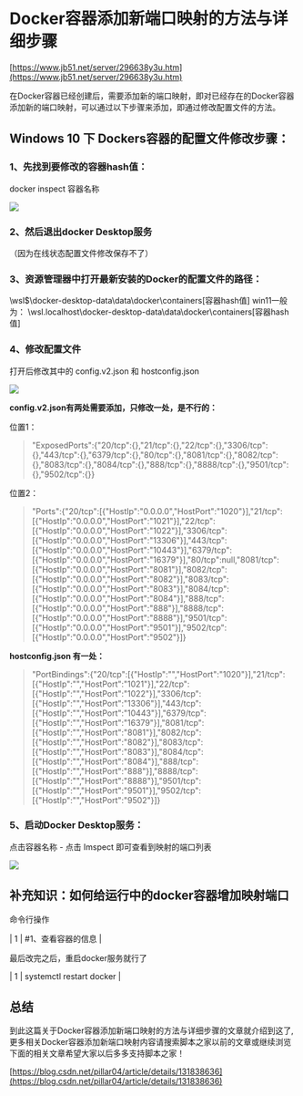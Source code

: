 # Docker容器添加新端口映射的方法与详细步骤

[https://www.jb51.net/server/296638y3u.htm](https://www.jb51.net/server/296638y3u.htm)

在Docker容器已经创建后，需要添加新的端口映射，即对已经存在的Docker容器添加新的端口映射，可以通过以下步骤来添加，即通过修改配置文件的方法。

## Windows 10 下 Dockers容器的配置文件修改步骤：

### 1、先找到要修改的容器hash值：

docker inspect 容器名称

![](https://gitee.com/hxc8/images0/raw/master/img/202407172037578.jpg)

### 2、然后退出docker Desktop服务

（因为在线状态配置文件修改保存不了）

### 3、资源管理器中打开最新安装的Docker的配置文件的路径：

\\wsl$\docker-desktop-data\data\docker\containers\[容器hash值] win11一般为： \\wsl.localhost\docker-desktop-data\data\docker\containers\[容器hash值]

### 4、修改配置文件

打开后修改其中的 config.v2.json 和 hostconfig.json

![](https://gitee.com/hxc8/images0/raw/master/img/202407172037502.jpg)

**config.v2.json有两处需要添加，只修改一处，是不行的：**

位置1：

> "ExposedPorts":{"20/tcp":{},"21/tcp":{},"22/tcp":{},"3306/tcp":{},"443/tcp":{},"6379/tcp":{},"80/tcp":{},"8081/tcp":{},"8082/tcp":{},"8083/tcp":{},"8084/tcp":{},"888/tcp":{},"8888/tcp":{},"9501/tcp":{},"9502/tcp":{}} 


位置2：

> "Ports":{"20/tcp":[{"HostIp":"0.0.0.0","HostPort":"1020"}],"21/tcp":[{"HostIp":"0.0.0.0","HostPort":"1021"}],"22/tcp":[{"HostIp":"0.0.0.0","HostPort":"1022"}],"3306/tcp":[{"HostIp":"0.0.0.0","HostPort":"13306"}],"443/tcp":[{"HostIp":"0.0.0.0","HostPort":"10443"}],"6379/tcp":[{"HostIp":"0.0.0.0","HostPort":"16379"}],"80/tcp":null,"8081/tcp":[{"HostIp":"0.0.0.0","HostPort":"8081"}],"8082/tcp":[{"HostIp":"0.0.0.0","HostPort":"8082"}],"8083/tcp":[{"HostIp":"0.0.0.0","HostPort":"8083"}],"8084/tcp":[{"HostIp":"0.0.0.0","HostPort":"8084"}],"888/tcp":[{"HostIp":"0.0.0.0","HostPort":"888"}],"8888/tcp":[{"HostIp":"0.0.0.0","HostPort":"8888"}],"9501/tcp":[{"HostIp":"0.0.0.0","HostPort":"9501"}],"9502/tcp":[{"HostIp":"0.0.0.0","HostPort":"9502"}]} 


**hostconfig.json 有一处：**

> "PortBindings":{"20/tcp":[{"HostIp":"","HostPort":"1020"}],"21/tcp":[{"HostIp":"","HostPort":"1021"}],"22/tcp":[{"HostIp":"","HostPort":"1022"}],"3306/tcp":[{"HostIp":"","HostPort":"13306"}],"443/tcp":[{"HostIp":"","HostPort":"10443"}],"6379/tcp":[{"HostIp":"","HostPort":"16379"}],"8081/tcp":[{"HostIp":"","HostPort":"8081"}],"8082/tcp":[{"HostIp":"","HostPort":"8082"}],"8083/tcp":[{"HostIp":"","HostPort":"8083"}],"8084/tcp":[{"HostIp":"","HostPort":"8084"}],"888/tcp":[{"HostIp":"","HostPort":"888"}],"8888/tcp":[{"HostIp":"","HostPort":"8888"}],"9501/tcp":[{"HostIp":"","HostPort":"9501"}],"9502/tcp":[{"HostIp":"","HostPort":"9502"}]} 


### 5、启动Docker Desktop服务：

点击容器名称 - 点击 Imspect 即可查看到映射的端口列表

![](https://gitee.com/hxc8/images0/raw/master/img/202407172037349.jpg)

## 补充知识：如何给运行中的docker容器增加映射端口

命令行操作

| 1 | #1、查看容器的信息 | 


最后改完之后，重启docker服务就行了

| 1 | systemctl restart docker | 


## 总结 

到此这篇关于Docker容器添加新端口映射的方法与详细步骤的文章就介绍到这了,更多相关Docker容器添加新端口映射内容请搜索脚本之家以前的文章或继续浏览下面的相关文章希望大家以后多多支持脚本之家！

[https://blog.csdn.net/pillar04/article/details/131838636](https://blog.csdn.net/pillar04/article/details/131838636)